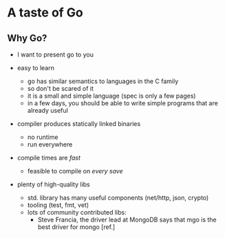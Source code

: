 # A taste of Go

## Why Go?

- I want to present go to you

- easy to learn

    - go has similar semantics to languages in the C family
    - so don't be scared of it
    - it is a small and simple language (spec is only a few pages)
    - in a few days, you should be able to write simple programs that are already useful

- compiler produces statically linked binaries
    - no runtime
    - run everywhere

- compile times are *fast*
    - feasible to compile on *every save*

- plenty of high-quality libs
    - std. library has many useful components (net/http, json, crypto)
    - tooling (test, fmt, vet)
    - lots of community contributed libs:
        - Steve Francia, the driver lead at MongoDB says that mgo is the best driver for mongo [ref.]

